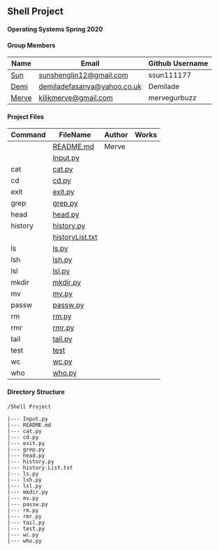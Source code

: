 ## Shell Project
#### Operating Systems Spring 2020

#### Group Members

| Name                          | Email       | Github Username |
| ----------------------------- | ----------- | --------------- |
| [Sun](https://github.com/ssun111177/5143-OpSys-Sun/tree/master/Assignments/shell)| sunshenglin12@gmail.com  | ssun111177   |
| [Demi](https://github.com/Demilade/5143-OS-Fasanya/tree/master/Assignments/P01-Shell) | demiladefasanya@yahoo.co.uk   | Demilade   |
| [Merve](https://github.com/mervegurbuzz/shell.git) | kilikmerve@gmail.com | mervegurbuzz |

#### Project Files

| Command | FileName       | Author | Works |
| ------- | -------------- | ------ | ----- |
|         | [README.md](README.md) | Merve |     |
|         | [Input.py](https://github.com/OS-Shell-group-project/shell/blob/master/Input.py)| 
| cat     | [cat.py](https://github.com/OS-Shell-group-project/shell/blob/master/cat.py)|
| cd      | [cd.py](https://github.com/OS-Shell-group-project/shell/blob/master/cd.py)|
| exit    | [exit.py](https://github.com/OS-Shell-group-project/shell/blob/master/exit.py)|
| grep    | [grep.py](https://github.com/OS-Shell-group-project/shell/blob/master/grep.py)|
| head    | [head.py](https://github.com/OS-Shell-group-project/shell/blob/master/head.py)|
| history | [history.py](https://github.com/OS-Shell-group-project/shell/blob/master/history.py)|
|         | [historyList.txt](https://github.com/OS-Shell-group-project/shell/blob/master/historyList.txt)
| ls      | [ls.py](https://github.com/OS-Shell-group-project/shell/blob/master/ls.py)|
| lsh     | [lsh.py](https://github.com/OS-Shell-group-project/shell/blob/master/lsh.py) |
| lsl     | [lsl.py](https://github.com/OS-Shell-group-project/shell/blob/master/lsl.py) |
| mkdir   | [mkdir.py](https://github.com/OS-Shell-group-project/shell/blob/master/mkdir.py)|
| mv      | [mv.py](https://github.com/OS-Shell-group-project/shell/blob/master/mv.py) |
| passw   | [passw.py](https://github.com/OS-Shell-group-project/shell/blob/master//passw.py)|
| rm      | [rm.py](https://github.com/OS-Shell-group-project/shell/blob/master/rm.py)|
| rmr     | [rmr.py](https://github.com/OS-Shell-group-project/shell/blob/master/rmr.py) |
| tail    | [tail.py](https://github.com/OS-Shell-group-project/shell/blob/master/tail.py)|
| test    | [test]() |
| wc      | [wc.py](https://github.com/OS-Shell-group-project/shell/blob/master/wc.py)|
| who     | [who.py](https://github.com/OS-Shell-group-project/shell/blob/master/who.py)|
 

#### Directory Structure

```
/Shell Project

|--- Input.py
|--- README.md
|--- cat.py
|--- cd.py
|--- exit.py
|--- grep.py
|--- head.py
|--- history.py
|--- history.List.txt
|--- ls.py
|--- lsh.py
|--- lsl.py
|--- mkdir.py
|--- mv.py
|--- passw.py
|--- rm.py
|--- rmr.py
|--- tail.py
|--- test.py
|--- wc.py
|--- who.py

